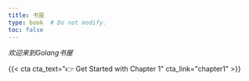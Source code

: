 ```yaml
---
title: 书屋
type: book  # Do not modify.
toc: false
---
```




*欢迎来到Golang书屋*

{{< cta cta_text="👉 Get Started with Chapter 1" cta_link="chapter1" >}}

